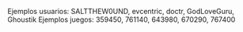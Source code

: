 Ejemplos usuarios: SALTTHEW0UND, evcentric, doctr, GodLoveGuru, Ghoustik
Ejemplos juegos: 359450, 761140, 643980, 670290, 767400